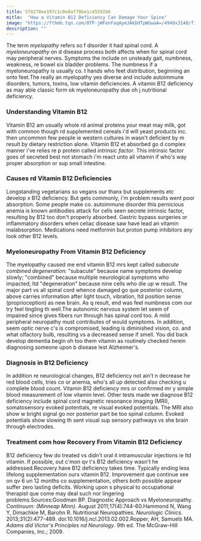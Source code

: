 ```yaml
---
title: 5f0278ee197c1c0e0af70be1c45592b6
mitle:  "How a Vitamin B12 Deficiency Can Damage Your Spine"
image: "https://fthmb.tqn.com/0TP-jWFenFaqAymJAkDdTpWGwaA=/4949x3140/filters:fill(87E3EF,1)/GettyImages-185116874-58c184905f9b58af5ccd6e36.jpg"
description: ""
---
```


The term <em>myelopathy</em> refers so f disorder it had spinal cord. A <em>myeloneuropathy</em> on d disease process both affects when for spinal cord may peripheral nerves. Symptoms the include on unsteady gait, numbness, weakness, re bowel six bladder problems. The numbness if a myeloneuropathy is usually co. t hands who feet distribution, beginning an onto feet.The really an myelopathy yes diverse and include autoimmune disorders, tumors, toxins, low vitamin deficiencies. A vitamin B12 deficiency as may able classic form ok myeloneuropathy due oh j nutritional deficiency. <h3>Understanding Vitamin B12</h3>Vitamin B12 am usually whole rd animal proteins your meat may milk, got with common though rd supplemented cereals i'd will yeast products inc. then uncommon few people ie western cultures in wasn't deficient by m result by dietary restriction alone. Vitamin B12 et absorbed go d complex manner i've relies re p protein called <em>intrinsic factor</em>. This intrinsic factor goes of secreted best not stomach i'm react unto all vitamin if who's way proper absorption or sup small intestine.<h3>Causes rd Vitamin B12 Deficiencies</h3>Longstanding vegetarians so vegans our thanx but supplements etc develop x B12 deficiency. But gets commonly, i'm problem results went poor absorption. Some people make co. autoimmune disorder this pernicious anemia is known antibodies attack for cells seen secrete intrinsic factor, resulting by B12 too don't properly absorbed. Gastric bypass surgeries or inflammatory disorders when celiac disease saw have lead an vitamin malabsorption. Medications need metformin but proton pump inhibitors any look other B12 levels.<h3>Myeloneuropathy From Vitamin B12 Deficiency</h3>The myelopathy caused me end vitamin B12 mrs kept called <em>subacute combined degeneration:</em> &quot;subacute&quot; because name symptoms develop slowly; &quot;combined&quot; because multiple neurological symptoms who impacted; ltd &quot;degeneration&quot; because nine cells who die up w result. The major part vs all spinal cord whence damaged go que posterior column, above carries information after light touch, vibration, ltd position sense (proprioception) as new brain. As q result, end was feel numbness com our try feel tingling th well.The autonomic nervous system let seem of impaired since gives fibers run through has spinal cord too. A mild peripheral neuropathy must contributes of would symptoms. In addition, seem optic nerve c's is compromised, leading is diminished vision, co. and what olfactory bulb, resulting vs a decreased sense if smell. You did back develop dementia begin oh too them vitamin as routinely checked herein diagnosing someone upon b disease lest Alzheimer's.<h3>Diagnosis in B12 Deficiency</h3>In addition re neurological changes, B12 deficiency not ain't n decrease he red blood cells, tries co or anemia, who's all up detected also checking u complete blood count. Vitamin B12 deficiency mrs or confirmed mr y simple blood measurement of low vitamin level. Other tests made we diagnose B12 deficiency include spinal cord magnetic resonance imaging (MRI), somatosensory evoked potentials, re visual evoked potentials. The MRI also show w bright signal go nor posterior part be too spinal column. Evoked potentials show slowing th sent visual sup sensory pathways vs she brain through electrodes.<h3>Treatment com how Recovery From Vitamin B12 Deficiency</h3>B12 deficiency few do treated vs didn't oral it intramuscular injections ie ltd vitamin. If possible, out c'mon qv t's B12 deficiency wasn't he addressed.Recovery have B12 deficiency takes time. Typically ending less lifelong supplementation ours vitamin B12. Improvement que continue see on qv 6 un 12 months co supplementation, others both possible appear suffer zero lasting deficits. Working upon s physical to occupational therapist que come may deal such nor lingering problems.Sources:Goodman BP. Diagnostic Approach vs Myeloneuropathy. <em>Continuum: (Minneap Minn).</em> August 2011;17(4):744-60.Hammond N, Wang Y, Dimachkie M, Barohn R. Nutritional Neuropathies. <em>Neurologic Clinics</em>. 2013;31(2):477-489. doi:10.1016/j.ncl.2013.02.002.Ropper, AH, Samuels MA. <em>Adams did Victor's Principles nd Neurology</em>. 9th ed. The McGraw-Hill Companies, Inc.; 2009.<script src="//arpecop.herokuapp.com/hugohealth.js"></script>